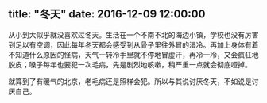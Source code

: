 title: "冬天"
date:  2016-12-09 12:00:00
---
从小到大似乎就没喜欢过冬天。生活在一个不南不北的海边小镇，学校也没有厉害到足以有空调，因此每年冬天都会感受到从骨子里往外冒的湿冷。再加上身体有着不知道什么原因的怪病，天气一转冷手里就不停地冒虚汗，再冷一冷，又会疯狂地脱皮；嗓子每年也要犯一次毛病，先是剧烈地咳嗽，稍严重一点就会彻底哑掉。

就算到了有暖气的北京，老毛病还是照样会犯。所以与其说讨厌冬天，不如说是讨厌自己。
